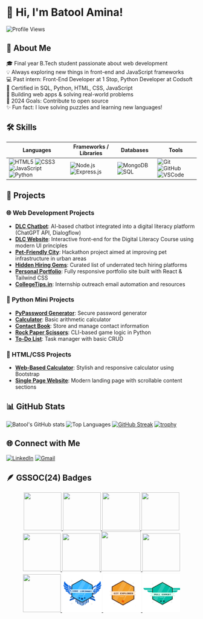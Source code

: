 # 👋 Hi, I'm Batool Amina!

![Profile Views](https://komarev.com/ghpvc/?username=BatoolAmina&color=red)

## 🌟 About Me

🎓 Final year B.Tech student passionate about web development  
💡 Always exploring new things in front-end and JavaScript frameworks  
💻 Past intern: Front-End Developer at 1 Stop, Python Developer at Codsoft  
🏅 Certified in SQL, Python, HTML, CSS, JavaScript  
🌱 Building web apps & solving real-world problems  
🚀 2024 Goals: Contribute to open source  
✨ Fun fact: I love solving puzzles and learning new languages!  

## 🛠️ Skills

| Languages | Frameworks / Libraries | Databases | Tools |
|-----------|------------------------|-----------|-------|
| ![HTML5](https://img.shields.io/badge/HTML5-E34F26?logo=html5&logoColor=white) ![CSS3](https://img.shields.io/badge/CSS3-1572B6?logo=css3&logoColor=white) ![JavaScript](https://img.shields.io/badge/JavaScript-F7DF1E?logo=javascript&logoColor=black) ![Python](https://img.shields.io/badge/Python-3776AB?logo=python&logoColor=white) | ![Node.js](https://img.shields.io/badge/Node.js-339933?logo=nodedotjs&logoColor=white) ![Express.js](https://img.shields.io/badge/Express.js-000000?logo=express&logoColor=white) | ![MongoDB](https://img.shields.io/badge/MongoDB-47A248?logo=mongodb&logoColor=white) ![SQL](https://img.shields.io/badge/SQL-4479A1?logo=postgresql&logoColor=white) | ![Git](https://img.shields.io/badge/Git-F05032?logo=git&logoColor=white) ![GitHub](https://img.shields.io/badge/GitHub-181717?logo=github&logoColor=white) ![VSCode](https://img.shields.io/badge/VS%20Code-007ACC?logo=visualstudiocode&logoColor=white) |

## 🚀 Projects

### 🌐 Web Development Projects

- [**DLC Chatbot**](https://github.com/BatoolAmina/DLC-Chatbot): AI-based chatbot integrated into a digital literacy platform (ChatGPT API, Dialogflow)
- [**DLC Website**](https://github.com/BatoolAmina/DLC_Website_BatoolAmina): Interactive front-end for the Digital Literacy Course using modern UI principles
- [**Pet-Friendly City**](https://github.com/BatoolAmina/Pet-Friendly-City): Hackathon project aimed at improving pet infrastructure in urban areas
- [**Hidden Hiring Gems**](https://github.com/BatoolAmina/Hidden-Hiring-Gems): Curated list of underrated tech hiring platforms
- [**Personal Portfolio**](https://github.com/BatoolAmina/portfolio): Fully responsive portfolio site built with React & Tailwind CSS
- [**CollegeTips.in**](https://github.com/BatoolAmina/CollegeTips.in): Internship outreach email automation and resources

### 🐍 Python Mini Projects

- [**PyPassword Generator**](https://github.com/BatoolAmina/CODSOFT/blob/main/PasswordGenerator.py): Secure password generator
- [**Calculator**](https://github.com/BatoolAmina/CODSOFT/blob/main/Calculator.py): Basic arithmetic calculator
- [**Contact Book**](https://github.com/BatoolAmina/CODSOFT/blob/main/ContactBook.py): Store and manage contact information
- [**Rock Paper Scissors**](https://github.com/BatoolAmina/CODSOFT/blob/main/RockPaperScissor.py): CLI-based game logic in Python
- [**To-Do List**](https://github.com/BatoolAmina/CODSOFT/blob/main/ToDoList.py): Task manager with basic CRUD

### 🧮 HTML/CSS Projects

- [**Web-Based Calculator**](https://github.com/BatoolAmina/HtmlAndBootstrapCalculator): Stylish and responsive calculator using Bootstrap
- [**Single Page Website**](https://github.com/BatoolAmina/SinglePageWebsite): Modern landing page with scrollable content sections

## 📊 GitHub Stats

![Batool's GitHub stats](https://github-readme-stats.vercel.app/api?username=BatoolAmina&show_icons=true&theme=radical)
![Top Languages](https://github-readme-stats.vercel.app/api/top-langs/?username=BatoolAmina&layout=compact&theme=radical)
[![GitHub Streak](https://github-readme-streak-stats.herokuapp.com/?user=BatoolAmina&theme=radical)](https://git.io/streak-stats)
[![trophy](https://github-profile-trophy.vercel.app/?username=BatoolAmina&theme=radical)](https://github.com/ryo-ma/github-profile-trophy)

## 🌐 Connect with Me

[![LinkedIn](https://img.shields.io/badge/LinkedIn-blue?logo=linkedin&logoColor=white)](https://www.linkedin.com/in/batool-amina/)
[![Gmail](https://img.shields.io/badge/Gmail-red?logo=gmail&logoColor=white)](mailto:batool.amina.110@gmail.com)

## 🪶 GSSOC(24) Badges

<div align='center' style='display:flex; flex-wrap:wrap; gap:10px;'>
  <a href="https://gssoc.girlscript.tech/leaderboard">
    <img src="https://raw.githubusercontent.com/GSSoC24/Postman-Challenge/main/docs/assets/Postman%20White.png" width="100px" height="100px" />
    <img src="https://raw.githubusercontent.com/GSSoC24/Postman-Challenge/main/docs/assets/1.png" width="100px" height="100px" />
    <img src="https://raw.githubusercontent.com/GSSoC24/Postman-Challenge/main/docs/assets/2.png" width="100px" height="100px" />
    <img src="https://raw.githubusercontent.com/GSSoC24/Postman-Challenge/main/docs/assets/3.png" width="100px" height="100px" />
    <img src="https://raw.githubusercontent.com/GSSoC24/Postman-Challenge/main/docs/assets/4.png" width="100px" height="100px" />
    <img src="https://raw.githubusercontent.com/GSSoC24/Postman-Challenge/main/docs/assets/5.png" width="100px" height="100px" />
    <img src="https://raw.githubusercontent.com/GSSoC24/Postman-Challenge/main/docs/assets/6.png" width="105px" height="105px" />
    <img src="https://raw.githubusercontent.com/GSSoC24/Postman-Challenge/main/docs/assets/7.png" width="100px" height="100px" />
    <img src="https://raw.githubusercontent.com/GSSoC24/Postman-Challenge/main/docs/assets/8.png" width="100px" height="100px" />
    <img src="https://raw.githubusercontent.com/GSSoC24/Contributor/refs/heads/main/assets/Code%20Luminary.png" width="105px" height="105px" />
    <img src="https://raw.githubusercontent.com/GSSoC24/Contributor/refs/heads/main/assets/Git%20Explorer.png" width="100px" height="100px" />
    <img src="https://raw.githubusercontent.com/GSSoC24/Contributor/refs/heads/main/assets/Pull%20Expert.png" width="100px" height="100px" />
  </a>
</div>
